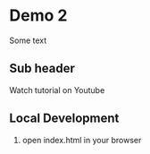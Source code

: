 # Demo 2


Some text

## Sub header 

Watch tutorial on Youtube 

## Local Development

1. open index.html in your browser
